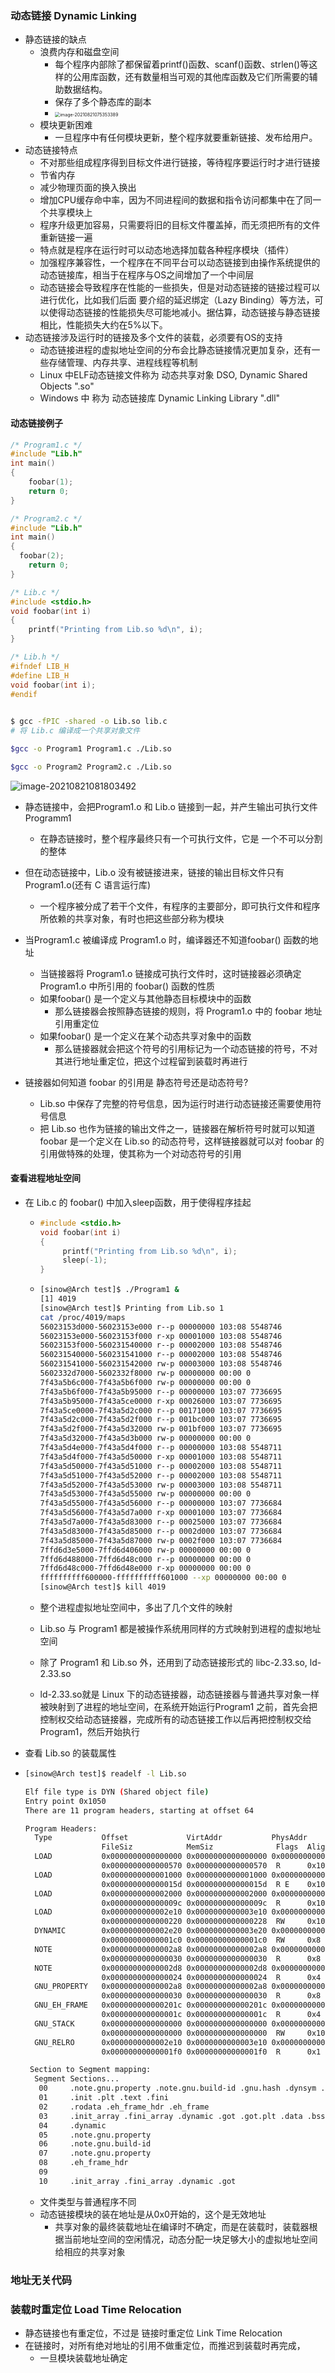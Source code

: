 ### 动态链接 Dynamic Linking

- 静态链接的缺点
  - 浪费内存和磁盘空间
    - 每个程序内部除了都保留着printf()函数、scanf()函数、strlen()等这样的公用库函数，还有数量相当可观的其他库函数及它们所需要的辅助数据结构。
    - 保存了多个静态库的副本
    - <img src="https://i.loli.net/2021/10/12/7FoNQjc39BxVpZJ.png" alt="image-20210821075353389" style="zoom:50%;" />
  - 模块更新困难
    - 一旦程序中有任何模块更新，整个程序就要重新链接、发布给用户。
- 动态链接特点
  - 不对那些组成程序得到目标文件进行链接，等待程序要运行时才进行链接
  - 节省内存
  - 减少物理页面的换入换出
  - 增加CPU缓存命中率，因为不同进程间的数据和指令访问都集中在了同一个共享模块上
  - 程序升级更加容易，只需要将旧的目标文件覆盖掉，而无须把所有的文件重新链接一遍
  - 特点就是程序在运行时可以动态地选择加载各种程序模块（插件）
  - 加强程序兼容性，一个程序在不同平台可以动态链接到由操作系统提供的动态链接库，相当于在程序与OS之间增加了一个中间层
  - 动态链接会导致程序在性能的一些损失，但是对动态链接的链接过程可以进行优化，比如我们后面
    要介绍的延迟绑定（Lazy Binding）等方法，可以使得动态链接的性能损失尽可能地减小。据估算，动态链接与静态链接相比，性能损失大约在5%以下。
- 动态链接涉及运行时的链接及多个文件的装载，必须要有OS的支持
  - 动态链接进程的虚拟地址空间的分布会比静态链接情况更加复杂，还有一些存储管理、内存共享、进程线程等机制
  - Linux 中ELF动态链接文件称为 动态共享对象 DSO, Dynamic Shared Objects ".so"
  - Windows 中 称为 动态链接库 Dynamic Linking Library ".dll"



#### 动态链接例子

```c
/* Program1.c */
#include "Lib.h"
int main()
{   
    foobar(1);
    return 0;
}

/* Program2.c */
#include "Lib.h"
int main()
{   
  foobar(2);
    return 0;
}

/* Lib.c */
#include <stdio.h>
void foobar(int i) 
{
    printf("Printing from Lib.so %d\n", i);
}

/* Lib.h */
#ifndef LIB_H
#define LIB_H
void foobar(int i);
#endif
    
```

```bash
$ gcc -fPIC -shared -o Lib.so lib.c
# 将 Lib.c 编译成一个共享对象文件

$gcc -o Program1 Program1.c ./Lib.so

$gcc -o Program2 Program2.c ./Lib.so

```

![image-20210821081803492](https://i.loli.net/2021/10/12/jTzv3x12dcqaSwn.png)

- 静态链接中，会把Program1.o 和 Lib.o 链接到一起，并产生输出可执行文件 Programm1
  - 在静态链接时，整个程序最终只有一个可执行文件，它是
    一个不可以分割的整体
- 但在动态链接中，Lib.o 没有被链接进来，链接的输出目标文件只有 Program1.o(还有 C 语言运行库)
  - 一个程序被分成了若干个文件，有程序的主要部分，即可执行文件和程序所依赖的共享对象，有时也把这些部分称为模块



- 当Program1.c 被编译成 Program1.o 时，编译器还不知道foobar() 函数的地址
  - 当链接器将 Program1.o 链接成可执行文件时，这时链接器必须确定 Program1.o 中所引用的 foobar() 函数的性质
  - 如果foobar() 是一个定义与其他静态目标模块中的函数
    - 那么链接器会按照静态链接的规则，将 Program1.o 中的 foobar 地址引用重定位
  - 如果foobar() 是一个定义在某个动态共享对象中的函数
    - 那么链接器就会把这个符号的引用标记为一个动态链接的符号，不对其进行地址重定位，把这个过程留到装载时再进行
- 链接器如何知道 foobar 的引用是 静态符号还是动态符号?
  - Lib.so 中保存了完整的符号信息，因为运行时进行动态链接还需要使用符号信息
  - 把 Lib.so 也作为链接的输出文件之一，链接器在解析符号时就可以知道 foobar 是一个定义在 Lib.so 的动态符号，这样链接器就可以对 foobar 的引用做特殊的处理，使其称为一个对动态符号的引用

#### 查看进程地址空间

- 在 Lib.c 的 foobar() 中加入sleep函数，用于使得程序挂起

  - ```c
    #include <stdio.h>
    void foobar(int i)
    {
         printf("Printing from Lib.so %d\n", i);
         sleep(-1);
    }
    ```

  - ```bash
    [sinow@Arch test]$ ./Program1 &
    [1] 4019
    [sinow@Arch test]$ Printing from Lib.so 1
    cat /proc/4019/maps 
    56023153d000-56023153e000 r--p 00000000 103:08 5548746                   /home/sinow/workspace/cpp/test/Program1
    56023153e000-56023153f000 r-xp 00001000 103:08 5548746                   /home/sinow/workspace/cpp/test/Program1
    56023153f000-560231540000 r--p 00002000 103:08 5548746                   /home/sinow/workspace/cpp/test/Program1
    560231540000-560231541000 r--p 00002000 103:08 5548746                   /home/sinow/workspace/cpp/test/Program1
    560231541000-560231542000 rw-p 00003000 103:08 5548746                   /home/sinow/workspace/cpp/test/Program1
    5602332d7000-5602332f8000 rw-p 00000000 00:00 0                          [heap]
    7f43a5b6c000-7f43a5b6f000 rw-p 00000000 00:00 0 
    7f43a5b6f000-7f43a5b95000 r--p 00000000 103:07 7736695                   /usr/lib/libc-2.33.so
    7f43a5b95000-7f43a5ce0000 r-xp 00026000 103:07 7736695                   /usr/lib/libc-2.33.so
    7f43a5ce0000-7f43a5d2c000 r--p 00171000 103:07 7736695                   /usr/lib/libc-2.33.so
    7f43a5d2c000-7f43a5d2f000 r--p 001bc000 103:07 7736695                   /usr/lib/libc-2.33.so
    7f43a5d2f000-7f43a5d32000 rw-p 001bf000 103:07 7736695                   /usr/lib/libc-2.33.so
    7f43a5d32000-7f43a5d3b000 rw-p 00000000 00:00 0 
    7f43a5d4e000-7f43a5d4f000 r--p 00000000 103:08 5548711                   /home/sinow/workspace/cpp/test/Lib.so
    7f43a5d4f000-7f43a5d50000 r-xp 00001000 103:08 5548711                   /home/sinow/workspace/cpp/test/Lib.so
    7f43a5d50000-7f43a5d51000 r--p 00002000 103:08 5548711                   /home/sinow/workspace/cpp/test/Lib.so
    7f43a5d51000-7f43a5d52000 r--p 00002000 103:08 5548711                   /home/sinow/workspace/cpp/test/Lib.so
    7f43a5d52000-7f43a5d53000 rw-p 00003000 103:08 5548711                   /home/sinow/workspace/cpp/test/Lib.so
    7f43a5d53000-7f43a5d55000 rw-p 00000000 00:00 0 
    7f43a5d55000-7f43a5d56000 r--p 00000000 103:07 7736684                   /usr/lib/ld-2.33.so
    7f43a5d56000-7f43a5d7a000 r-xp 00001000 103:07 7736684                   /usr/lib/ld-2.33.so
    7f43a5d7a000-7f43a5d83000 r--p 00025000 103:07 7736684                   /usr/lib/ld-2.33.so
    7f43a5d83000-7f43a5d85000 r--p 0002d000 103:07 7736684                   /usr/lib/ld-2.33.so
    7f43a5d85000-7f43a5d87000 rw-p 0002f000 103:07 7736684                   /usr/lib/ld-2.33.so
    7ffd6d3e5000-7ffd6d406000 rw-p 00000000 00:00 0                          [stack]
    7ffd6d488000-7ffd6d48c000 r--p 00000000 00:00 0                          [vvar]
    7ffd6d48c000-7ffd6d48e000 r-xp 00000000 00:00 0                          [vdso]
    ffffffffff600000-ffffffffff601000 --xp 00000000 00:00 0                  [vsyscall]
    [sinow@Arch test]$ kill 4019
    
    ```

  - 整个进程虚拟地址空间中，多出了几个文件的映射

  - Lib.so 与 Program1 都是被操作系统用同样的方式映射到进程的虚拟地址空间

  - 除了 Program1 和 Lib.so 外，还用到了动态链接形式的 libc-2.33.so, ld-2.33.so

  - ld-2.33.so就是 Linux 下的动态链接器，动态链接器与普通共享对象一样被映射到了进程的地址空间，在系统开始运行Program1 之前，首先会把控制权交给动态链接器，完成所有的动态链接工作以后再把控制权交给Program1，然后开始执行



- 查看 Lib.so 的装载属性

- ```bash
  [sinow@Arch test]$ readelf -l Lib.so 
  
  Elf file type is DYN (Shared object file)
  Entry point 0x1050
  There are 11 program headers, starting at offset 64
  
  Program Headers:
    Type           Offset             VirtAddr           PhysAddr
                   FileSiz            MemSiz              Flags  Align
    LOAD           0x0000000000000000 0x0000000000000000 0x0000000000000000
                   0x0000000000000570 0x0000000000000570  R      0x1000
    LOAD           0x0000000000001000 0x0000000000001000 0x0000000000001000
                   0x000000000000015d 0x000000000000015d  R E    0x1000
    LOAD           0x0000000000002000 0x0000000000002000 0x0000000000002000
                   0x000000000000009c 0x000000000000009c  R      0x1000
    LOAD           0x0000000000002e10 0x0000000000003e10 0x0000000000003e10
                   0x0000000000000220 0x0000000000000228  RW     0x1000
    DYNAMIC        0x0000000000002e20 0x0000000000003e20 0x0000000000003e20
                   0x00000000000001c0 0x00000000000001c0  RW     0x8
    NOTE           0x00000000000002a8 0x00000000000002a8 0x00000000000002a8
                   0x0000000000000030 0x0000000000000030  R      0x8
    NOTE           0x00000000000002d8 0x00000000000002d8 0x00000000000002d8
                   0x0000000000000024 0x0000000000000024  R      0x4
    GNU_PROPERTY   0x00000000000002a8 0x00000000000002a8 0x00000000000002a8
                   0x0000000000000030 0x0000000000000030  R      0x8
    GNU_EH_FRAME   0x000000000000201c 0x000000000000201c 0x000000000000201c
                   0x000000000000001c 0x000000000000001c  R      0x4
    GNU_STACK      0x0000000000000000 0x0000000000000000 0x0000000000000000
                   0x0000000000000000 0x0000000000000000  RW     0x10
    GNU_RELRO      0x0000000000002e10 0x0000000000003e10 0x0000000000003e10
                   0x00000000000001f0 0x00000000000001f0  R      0x1
  
   Section to Segment mapping:
    Segment Sections...
     00     .note.gnu.property .note.gnu.build-id .gnu.hash .dynsym .dynstr .gnu.version .gnu.version_r .rela.dyn .rela.plt 
     01     .init .plt .text .fini 
     02     .rodata .eh_frame_hdr .eh_frame 
     03     .init_array .fini_array .dynamic .got .got.plt .data .bss 
     04     .dynamic 
     05     .note.gnu.property 
     06     .note.gnu.build-id 
     07     .note.gnu.property 
     08     .eh_frame_hdr 
     09     
     10     .init_array .fini_array .dynamic .got 
  
  ```

  - 文件类型与普通程序不同
  - 动态链接模块的装在地址是从0x0开始的，这个是无效地址
    - 共享对象的最终装载地址在编译时不确定，而是在装载时，装载器根据当前地址空间的空闲情况，动态分配一块足够大小的虚拟地址空间给相应的共享对象



### 地址无关代码

### 装载时重定位 Load Time Relocation

- 静态链接也有重定位，不过是 链接时重定位 Link Time Relocation
- 在链接时，对所有绝对地址的引用不做重定位，而推迟到装载时再完成，
  - 一旦模块装载地址确定





